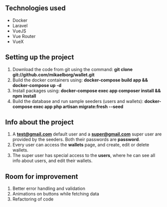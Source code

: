 ## Technologies used
- Docker
- Laravel
- VueJS
- Vue Router
- VueX

## Setting up the project
1. Download the code from git using the command: **git clone git://github.com/mikaelborg/wallet.git**
2. Build the docker containers using: **docker-compose build app && docker-compose up -d**
3. Install packages using: **docker-compose exec app composer install && npm install**
4. Build the database and run sample seeders (users and wallets): **docker-compose exec app php artisan migrate:fresh --seed**

## Info about the project
1. A **test@gmail.com** default user and a **super@gmail.com** super user are provided by the seeders. Both their passwords are **password**.
2. Every user can access the **wallets** page, and create, edit or delete wallets.
3. The super user has special access to the **users**, where he can see all info about users, and edit their wallets.

## Room for improvement
1. Better error handling and validation
2. Animations on buttons while fetching data
3. Refactoring of code